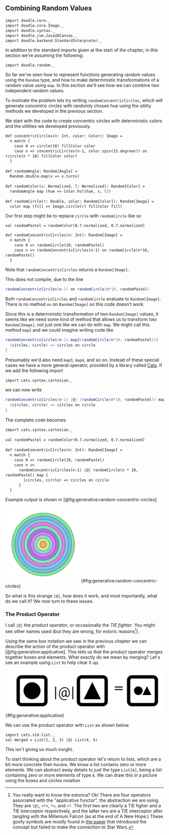 ## Combining Random Values

```tut:invisible
import doodle.core._
import doodle.core.Image._
import doodle.syntax._
import doodle.jvm.Java2DCanvas._
import doodle.backend.StandardInterpreter._
```

<div class="callout callout-info">
In addition to the standard imports given at the start of the chapter, in this section we're assuming the following:

```tut:silent
import doodle.random._
```
</div>

So far we've seen how to represent functions generating random values using the `Random` type, and how to make deterministic transformations of a random value using `map`. In this section we'll see how we can combine two independent random values.

To motivate the problem lets try writing `randomConcentricCircles`, which will generate concentric circles with randomly chosen hue using the utility methods we developed in the previous section.

We start with the code to create concentric circles with deterministic colors and the utilities we developed previously.

```tut:book
def concentricCircles(n: Int, color: Color): Image =
  n match {
    case 0 => circle(10) fillColor color
    case n => concentricCircles(n-1, color.spin(15.degrees)) on (circle(n * 10) fillColor color) 
  }
  
def randomAngle: Random[Angle] =
  Random.double.map(x => x.turns)

def randomColor(s: Normalized, l: Normalized): Random[Color] =
  randomAngle map (hue => Color.hsl(hue, s, l))
  
def randomCircle(r: Double, color: Random[Color]): Random[Image] =
  color map (fill => Image.circle(r) fillColor fill)
```

Our first step might be to replace `circle` with `randomCircle` like so

```tut:book
val randomPastel = randomColor(0.7.normalized, 0.7.normalized)
```

```tut:fail:book
def randomConcentricCircles(n: Int): Random[Image] =
  n match {
    case 0 => randomCircle(10, randomPastel)
    case n => randomConcentricCircles(n-1) on randomCircle(n*10, randomPastel)
  }
```

Note that `randomConcentricCircles` returns a `Random[Image]`.

This does not compile, due to the line

```scala
randomConcentricCircles(n-1) on randomCircle(n*10, randomPastel)
```

Both `randomConcentricCircles` and `randomCircle` evaluate to `Random[Image]`. There is no method `on` on `Random[Image]` so this code doesn't work.

Since this is a deterministic transformation of two `Random[Image]` values, it seems like we need some kind of method that allows us to transform *two* `Random[Image]`, not just one like we can do with `map`.  We might call this method `map2` and we could imagine writing code like

```scala
randomConcentricCircles(n-1).map2(randomCircle(n*10, randomPastel)){ 
  (circles, circle) => circles on circle
}
```

Presumably we'd also need `map3`, `map4`, and so on. Instead of these special cases we have a more general operator, provided by a library called [Cats][cats]. If we add the following import

```tut:book
import cats.syntax.cartesian._
```

we can now write

```scala
randomConcentricCircles(n-1) |@| (randomCircle(n*10, randomPastel)) map { 
  (circles, circle) => circles on circle
}
```

The complete code becomes

```tut:book
import cats.syntax.cartesian._

val randomPastel = randomColor(0.7.normalized, 0.7.normalized)

def randomConcentricCircles(n: Int): Random[Image] =
  n match {
    case 0 => randomCircle(10, randomPastel)
    case n =>
      randomConcentricCircles(n-1) |@| randomCircle(n * 10, randomPastel) map {
        (circles, circle) => circles on circle
      }
  }
```

Example output is shown in [@fig:generative:random-concentric-circles].

![The output of one run of `randomConcentricCircles(10).run().draw`](./src/pages/generative/random-concentric-circles.png){#fig:generative:random-concentric-circles}

So what is this strange `|@|`, how does it work, and most importantly, what do we call it? We now turn to these issues.


### The Product Operator

I call `|@|` the *product operator*, or occasionally the *TIE fighter*. You might see other names used (but they are wrong, for estoric reasons[^esoteric]).

Using the same box notation we saw in the previous chapter we can describe the action of the product operator with [@fig:generative:applicative]. This tells us that the product operator merges together boxes and elements. What exactly do we mean by merging? Let's see an example using `List` to help clear it up.

![The product operator illustrated with boxes and shapes](./src/pages/generative/applicative.png){#fig:generative:applicative}

We can use the product operator with `List` as shown below.

```tut:book
import cats.std.list._
val merged = List(1, 2, 3) |@| List(4, 5)
```

This isn't giving us much insight. 

To start thinking about the product operator let's return to lists, which are a bit more concrete than `Random`. We know a list contains zero or more elements. We can abstract away details to just the type `List[A]`, being a list containing zero or more elements of type `A`. We can draw this in a picture using the boxes and circles notation

[^esoteric]: You really want to know the estorica? Ok! There are four operators associated with the "applicative functor", the abstraction we are using. They are `|@|`, `<*>`, `*>`, and `<*`. The first two are clearly a TIE figher and a TIE interceptor respectively, and the latter two are a TIE interceptor after tangling with the Millenium Falcon (as at the end of A New Hope.) These goofy symbols are mostly found in [the paper][idiom] that introduced the concept but failed to make the connection to Star Wars.

[cats]: http://typelevel.org/cats
[idiom]: http://strictlypositive.org/Idiom.pdf
